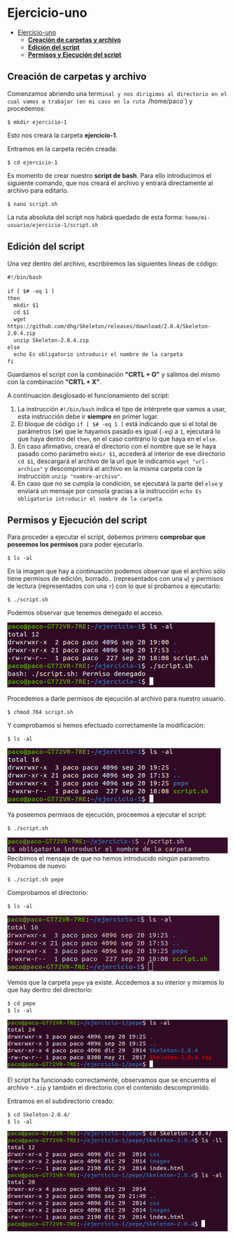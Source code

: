 # Ejercicio-uno

- [Ejercicio-uno](#ejercicio-uno)
  - [**Creación de carpetas y archivo**](#creación-de-carpetas-y-archivo)
  - [**Edición del script**](#edición-del-script)
  - [**Permisos y Ejecución del script**](#permisos-y-ejecución-del-script)


## **Creación de carpetas y archivo**
Comenzamos abriendo una term`inal y nos dirigimos al directorio en el cual vamos a trabajar (en mi caso en la ruta `/home/paco`) y procedemos:

~~~
$ mkdir ejercicio-1
~~~
Esto nos creará la carpeta **ejercicio-1**.

Entramos en la carpeta recién creada:
~~~
$ cd ejercicio-1
~~~

Es momento de crear nuestro **script de bash**. Para ello introducimos el siguiente comando, que nos creará el archivo y entrará directamente al archivo para editarlo.
~~~
$ nano script.sh
~~~

La ruta absoluta del script nos habrá quedado de esta forma: `home/mi-usuario/ejercicio-1/script.sh`


## **Edición del script**
Una vez dentro del archivo, escribiremos las siguientes líneas de código:
~~~
#!/bin/bash

if [ $# -eq 1 ]
then
  mkdir $1
  cd $1
  wget https://github.com/dhg/Skeleton/releases/download/2.0.4/Skeleton-2.0.4.zip
  unzip Skeleton-2.0.4.zip
else
  echo Es obligatorio introducir el nombre de la carpeta
fi
~~~ 
Guardamos el script con la combinación **"CRTL + O"** y salimos del mismo con la combinación **"CRTL + X"**.

A continuación desglosado el funcionamiento del script:
1. La instrucción `#!/bin/bash` indica el tipo de intérprete que vamos a usar, esta instrucción debe ir **siempre** en primer lugar.
2. El bloque de código `if [ $# -eq 1 ]` está indicando que si el total de parámetros (`$#`) que le hayamos pasado es igual (`-eq`) a `1`, ejecutará lo que haya dentro del `then`, en el caso contrario lo que haya en el `else`.
3. En caso afirmativo, creará el directorio con el nombre que se le haya pasado como parámetro `mkdir $1`, accederá al interior de ese directorio `cd $1`, descargará el archivo de la url que le indicamos `wget "url-archivo"` y descomprimirá el archivo en la misma carpeta con la instrucción `unzip "nombre-archivo"`.
4. En caso que no se cumpla la condición, se ejecutará la parte del `else` y enviará un mensaje por consola gracias a la instrucción `echo Es obligatorio introducir el nombre de la carpeta`.
   

## **Permisos y Ejecución del script**
Para proceder a ejecutar el script, debemos primero **comprobar que poseemos los permisos** para poder ejecutarlo.

~~~
$ ls -al
~~~

En la imagen que hay a continuación podemos observar que el archivo sólo tiene permisos de edición, borrado.. (representados con una `w`) y permisos de lectura (representados con una `r`) con lo que si probamos a ejecutarlo:

~~~
$ ./script.sh
~~~

Podemos observar que tenemos denegado el acceso.

![imagen](img/captura1.png)

Procedemos a darle permisos de ejecución al archivo para nuestro usuario.

~~~
$ chmod 764 script.sh
~~~

Y comprobamos si hemos efectuado correctamente la modificación:

~~~
$ ls -al
~~~

![imagen](img/captura2.png)

Ya poseemos permisos de ejecución, proceemos a ejecutar el script:

~~~
$ ./script.sh
~~~

![imagen](img/captura4.png)
Recibimos el mensaje de que no hemos introducido ningún parametro. Probamos de nuevo:

~~~
$ ./script.sh pepe
~~~

Comprobamos el directorio:

~~~
$ ls -al
~~~

![imagen](img/captura3.png)

Vemos que la carpeta `pepe` ya existe. Accedemos a su interior y miramos lo que hay dentro del directorio:

~~~
$ cd pepe
$ ls -al
~~~

![imagen](img/captura5.png)

El script ha funcionado correctamente, observamos que se encuentra el archivo `*.zip` y también el directorio con el contenido descomprimido.

Entramos en el subdirectorio creado:
~~~
$ cd Skeleton-2.0.4/
$ ls -al
~~~

![imagen](img/captura6.png)